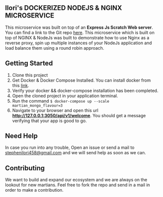 ## Ilori's DOCKERIZED NODEJS & NGINX MICROSERVICE

This microservice was built on top of an **Express Js Scratch Web server**. You can find a link to the Git repo [here](https://github.com/harryWonder/martian/tree/martian_mongo). This microservice which is built on top of NGINX & NodeJs was built to demonstrate how to use Nginx as a reverse proxy, spin up multiple instances of your NodeJs application and load balance them using a round robin approach.

## Getting Started

1. Clone this project
2. Get Docker & Docker Compose Installed. You can install docker from this [link](https://www.docker.com/get-started).
3. Verify your docker && docker-compose installation has been completed.
4. Open the cloned project in your application terminal.
5. Run the command ```$
docker-compose up --scale martian_mongo_flavour=3 ```
6. Navigate to your browser and open this url **http://127.0.0.1:3050/api/v1/welcome**. You should get a message verifying that your app is good to go.

## Need Help

In case you run into any trouble, Open an issue or send a mail to stephenilori458@gmail.com and we will send help as soon as we can.

## Contributing

We want to build and expand our ecosystem and we are always on the lookout for new martians. Feel free to fork the repo and send in a mail in order to make a contribution.